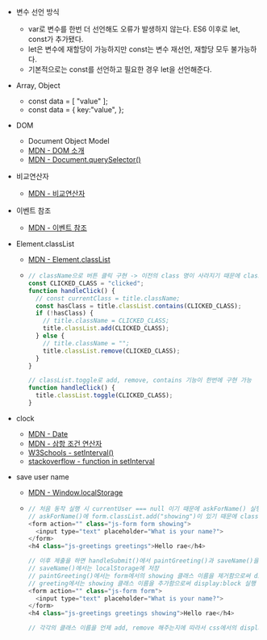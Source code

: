 - 변수 선언 방식

  - var로 변수를 한번 더 선언해도 오류가 발생하지 않는다. ES6 이후로 let, const가 추가됐다.
  - let은 변수에 재할당이 가능하지만 const는 변수 재선언, 재할당 모두 불가능하다.
  - 기본적으로는 const를 선언하고 필요한 경우 let을 선언해준다.

- Array, Object

  - const data = [ "value" ];
  - const data = { key:"value", };

- DOM

  - Document Object Model
  - [MDN - DOM 소개](https://developer.mozilla.org/ko/docs/Web/API/Document_Object_Model/%EC%86%8C%EA%B0%9C)
  - [MDN - Document.querySelector()](https://developer.mozilla.org/ko/docs/Web/API/Document/querySelector)

- 비교연산자

  - [MDN - 비교연산자](https://developer.mozilla.org/ko/docs/Web/JavaScript/Reference/Operators/Comparison_Operators)

- 이벤트 참조

  - [MDN - 이벤트 참조](https://developer.mozilla.org/en-US/docs/Web/API/Window/online_event)

- Element.classList

  - [MDN - Element.classList](https://developer.mozilla.org/ko/docs/Web/API/Element/classList)
  - ```javascript
    // className으로 버튼 클릭 구현 -> 이전의 class 명이 사라지기 때문에 classList를 활용
    const CLICKED_CLASS = "clicked";
    function handleClick() {
      // const currentClass = title.className;
      const hasClass = title.classList.contains(CLICKED_CLASS);
      if (!hasClass) {
        // title.className = CLICKED_CLASS;
        title.classList.add(CLICKED_CLASS);
      } else {
        // title.className = "";
        title.classList.remove(CLICKED_CLASS);
      }
    }

    // classList.toggle로 add, remove, contains 기능이 한번에 구현 가능
    function handleClick() {
      title.classList.toggle(CLICKED_CLASS);
    }
    ```

- clock

  - [MDN - Date](https://developer.mozilla.org/ko/docs/Web/JavaScript/Reference/Global_Objects/Date)
  - [MDN - 삼항 조건 연산자](https://developer.mozilla.org/ko/docs/Web/JavaScript/Reference/Operators/Conditional_Operator)
  - [W3Schools - setInterval()](https://www.w3schools.com/jsref/met_win_setinterval.asp)
  - [stackoverflow - function in setInterval](https://stackoverflow.com/questions/20885236/javascript-function-in-setinterval)

- save user name

  - [MDN - Window.localStorage](https://developer.mozilla.org/ko/docs/Web/API/Window/localStorage)
  - ```javascript
    // 처음 동작 실행 시 currentUser === null 이기 때문에 askForName() 실행
    // askForName()에 form.classList.add("showing")이 있기 때문에 class에 showing 클래스 이름이 추가된 모습
    <form action="" class="js-form form showing">
      <input type="text" placeholder="What is your name?">
    </form>
    <h4 class="js-greetings greetings">Hello rae</h4>

    // 이후 제출을 하면 handleSubmit()에서 paintGreeting()과 saveName()을 실행
    // saveName()에서는 localStorage에 저장
    // paintGreeting()에서는 form에서의 showing 클래스 이름을 제거함으로써 display:none 실행
    // greeting에서는 showing 클래스 이름을 추가함으로써 display:block 실행
    <form action="" class="js-form form">
      <input type="text" placeholder="What is your name?">
    </form>
    <h4 class="js-greetings greetings showing">Hello rae</h4>

    // 각각의 클래스 이름을 언제 add, remove 해주는지에 따라서 css에서의 display:none, display:block 특징을 활용하는지를 깨달을 수 있었다.

    ```
